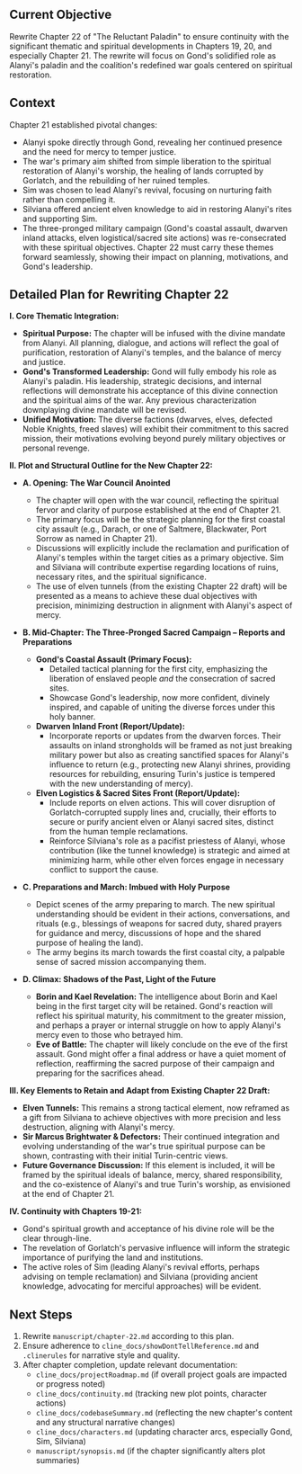 ## Current Objective
Rewrite Chapter 22 of "The Reluctant Paladin" to ensure continuity with the significant thematic and spiritual developments in Chapters 19, 20, and especially Chapter 21. The rewrite will focus on Gond's solidified role as Alanyi's paladin and the coalition's redefined war goals centered on spiritual restoration.

## Context
Chapter 21 established pivotal changes:
- Alanyi spoke directly through Gond, revealing her continued presence and the need for mercy to temper justice.
- The war's primary aim shifted from simple liberation to the spiritual restoration of Alanyi's worship, the healing of lands corrupted by Gorlatch, and the rebuilding of her ruined temples.
- Sim was chosen to lead Alanyi's revival, focusing on nurturing faith rather than compelling it.
- Silviana offered ancient elven knowledge to aid in restoring Alanyi's rites and supporting Sim.
- The three-pronged military campaign (Gond's coastal assault, dwarven inland attacks, elven logistical/sacred site actions) was re-consecrated with these spiritual objectives.
Chapter 22 must carry these themes forward seamlessly, showing their impact on planning, motivations, and Gond's leadership.

## Detailed Plan for Rewriting Chapter 22

**I. Core Thematic Integration:**
*   **Spiritual Purpose:** The chapter will be infused with the divine mandate from Alanyi. All planning, dialogue, and actions will reflect the goal of purification, restoration of Alanyi's temples, and the balance of mercy and justice.
*   **Gond's Transformed Leadership:** Gond will fully embody his role as Alanyi's paladin. His leadership, strategic decisions, and internal reflections will demonstrate his acceptance of this divine connection and the spiritual aims of the war. Any previous characterization downplaying divine mandate will be revised.
*   **Unified Motivation:** The diverse factions (dwarves, elves, defected Noble Knights, freed slaves) will exhibit their commitment to this sacred mission, their motivations evolving beyond purely military objectives or personal revenge.

**II. Plot and Structural Outline for the New Chapter 22:**

*   **A. Opening: The War Council Anointed**
    *   The chapter will open with the war council, reflecting the spiritual fervor and clarity of purpose established at the end of Chapter 21.
    *   The primary focus will be the strategic planning for the first coastal city assault (e.g., Darach, or one of Saltmere, Blackwater, Port Sorrow as named in Chapter 21).
    *   Discussions will explicitly include the reclamation and purification of Alanyi's temples within the target cities as a primary objective. Sim and Silviana will contribute expertise regarding locations of ruins, necessary rites, and the spiritual significance.
    *   The use of elven tunnels (from the existing Chapter 22 draft) will be presented as a means to achieve these dual objectives with precision, minimizing destruction in alignment with Alanyi's aspect of mercy.

*   **B. Mid-Chapter: The Three-Pronged Sacred Campaign – Reports and Preparations**
    *   **Gond's Coastal Assault (Primary Focus):**
        *   Detailed tactical planning for the first city, emphasizing the liberation of enslaved people *and* the consecration of sacred sites.
        *   Showcase Gond's leadership, now more confident, divinely inspired, and capable of uniting the diverse forces under this holy banner.
    *   **Dwarven Inland Front (Report/Update):**
        *   Incorporate reports or updates from the dwarven forces. Their assaults on inland strongholds will be framed as not just breaking military power but also as creating sanctified spaces for Alanyi's influence to return (e.g., protecting new Alanyi shrines, providing resources for rebuilding, ensuring Turin's justice is tempered with the new understanding of mercy).
    *   **Elven Logistics & Sacred Sites Front (Report/Update):**
        *   Include reports on elven actions. This will cover disruption of Gorlatch-corrupted supply lines and, crucially, their efforts to secure or purify ancient elven or Alanyi sacred sites, distinct from the human temple reclamations.
        *   Reinforce Silviana's role as a pacifist priestess of Alanyi, whose contribution (like the tunnel knowledge) is strategic and aimed at minimizing harm, while other elven forces engage in necessary conflict to support the cause.

*   **C. Preparations and March: Imbued with Holy Purpose**
    *   Depict scenes of the army preparing to march. The new spiritual understanding should be evident in their actions, conversations, and rituals (e.g., blessings of weapons for sacred duty, shared prayers for guidance and mercy, discussions of hope and the shared purpose of healing the land).
    *   The army begins its march towards the first coastal city, a palpable sense of sacred mission accompanying them.

*   **D. Climax: Shadows of the Past, Light of the Future**
    *   **Borin and Kael Revelation:** The intelligence about Borin and Kael being in the first target city will be retained. Gond's reaction will reflect his spiritual maturity, his commitment to the greater mission, and perhaps a prayer or internal struggle on how to apply Alanyi's mercy even to those who betrayed him.
    *   **Eve of Battle:** The chapter will likely conclude on the eve of the first assault. Gond might offer a final address or have a quiet moment of reflection, reaffirming the sacred purpose of their campaign and preparing for the sacrifices ahead.

**III. Key Elements to Retain and Adapt from Existing Chapter 22 Draft:**
*   **Elven Tunnels:** This remains a strong tactical element, now reframed as a gift from Silviana to achieve objectives with more precision and less destruction, aligning with Alanyi's mercy.
*   **Sir Marcus Brightwater & Defectors:** Their continued integration and evolving understanding of the war's true spiritual purpose can be shown, contrasting with their initial Turin-centric views.
*   **Future Governance Discussion:** If this element is included, it will be framed by the spiritual ideals of balance, mercy, shared responsibility, and the co-existence of Alanyi's and true Turin's worship, as envisioned at the end of Chapter 21.

**IV. Continuity with Chapters 19-21:**
*   Gond's spiritual growth and acceptance of his divine role will be the clear through-line.
*   The revelation of Gorlatch's pervasive influence will inform the strategic importance of purifying the land and institutions.
*   The active roles of Sim (leading Alanyi's revival efforts, perhaps advising on temple reclamation) and Silviana (providing ancient knowledge, advocating for merciful approaches) will be evident.

## Next Steps
1.  Rewrite `manuscript/chapter-22.md` according to this plan.
2.  Ensure adherence to `cline_docs/showDontTellReference.md` and `.clinerules` for narrative style and quality.
3.  After chapter completion, update relevant documentation:
    *   `cline_docs/projectRoadmap.md` (if overall project goals are impacted or progress noted)
    *   `cline_docs/continuity.md` (tracking new plot points, character actions)
    *   `cline_docs/codebaseSummary.md` (reflecting the new chapter's content and any structural narrative changes)
    *   `cline_docs/characters.md` (updating character arcs, especially Gond, Sim, Silviana)
    *   `manuscript/synopsis.md` (if the chapter significantly alters plot summaries)
